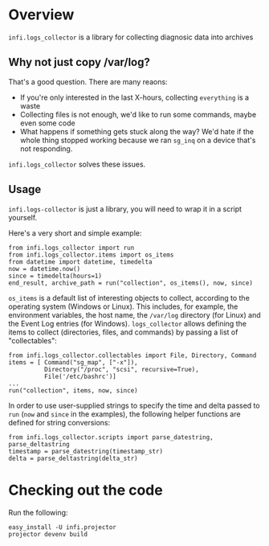 Overview
========
`infi.logs_collector` is a library for collecting diagnosic data into archives


Why not just copy /var/log?
--------------------------
That's a good question. There are many reaons:

- If you're only interested in the last X-hours, collecting `everything` is a waste
- Collecting files is not enough, we'd like to run some commands, maybe even some code
- What happens if something gets stuck along the way? We'd hate if the whole thing stopped working because we ran `sg_inq` on a device that's not responding.

`infi.logs_collector` solves these issues.


Usage
-----
`infi.logs-collector` is just a library, you will need to wrap it in a script yourself.

Here's a very short and simple example:

    from infi.logs_collector import run
    from infi.logs_collector.items import os_items
    from datetime import datetime, timedelta
    now = datetime.now()
    since = timedelta(hours=1)
    end_result, archive_path = run("collection", os_items(), now, since)

`os_items` is a default list of interesting objects to collect, according to the operating system (Windows or Linux). This includes, for example,
the environment variables, the host name, the `/var/log` directory (for Linux) and the Event Log entries (for Windows).
`logs_collector` allows defining the items to collect (directories, files, and commands) by passing a list of "collectables":

    from infi.logs_collector.collectables import File, Directory, Command
    items = [ Command("sg_map", ["-x"]),
              Directory("/proc", "scsi", recursive=True),
              File('/etc/bashrc')]
    ...
    run("collection", items, now, since)

In order to use user-supplied strings to specify the time and delta passed to `run` (`now` and `since` in the examples), the following helper
functions are defined for string conversions:

    from infi.logs_collector.scripts import parse_datestring, parse_deltastring
    timestamp = parse_datestring(timestamp_str)
    delta = parse_deltastring(delta_str)

Checking out the code
=====================

Run the following:

    easy_install -U infi.projector
    projector devenv build
